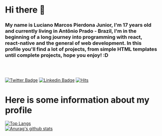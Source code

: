 <h1> Hi there 👋</h1>

<h3>My name is Luciano Marcos Pierdona Junior, I'm 17 years old and currently living in Antônio Prado - Brazil, I'm in the beginning of a long journey into programming with react, react-native and the general of web development. In this profile you'll find a lot of projects, from simple HTML templates until complete projects, hope you enjoy! :D</h3>
<br><br>

[![Twitter Badge](https://img.shields.io/badge/-Twitter-1ca0f1?style=flat-square&labelColor=1ca0f1&logo=twitter&logoColor=white&link=https://twitter.com/lucianompjr)](https://twitter.com/lucianompjr)
[![Linkedin Badge](https://img.shields.io/badge/-LinkedIn-blue?style=flat-square&logo=Linkedin&logoColor=white&link=https://www.linkedin.com/in/luciano-marcos-pierdona-junior-3b3821198)](https://www.linkedin.com/in/luciano-marcos-pierdona-junior-3b3821198)
[![Hits](https://hits.seeyoufarm.com/api/count/incr/badge.svg?url=https%3A%2F%2Fgithub.com%2FLucianoPierdona&count_bg=%2379C83D&title_bg=%23555555&icon=&icon_color=%23E7E7E7&title=hits&edge_flat=false)](https://hits.seeyoufarm.com)

<h1>Here is some information about my profile</h1>

[![Top Langs](https://github-readme-stats.vercel.app/api/top-langs/?username=LucianoPierdona&layout=compact)](https://github.com/anuraghazra/github-readme-stats)
<br>
[![Anurag's github stats](https://github-readme-stats.vercel.app/api?username=LucianoPierdona)](https://github.com/anuraghazra/github-readme-stats)
